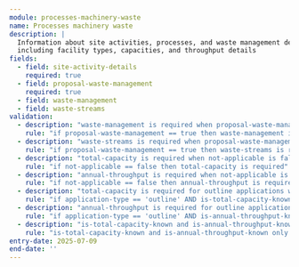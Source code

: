 ```yaml
---
module: processes-machinery-waste
name: Processes machinery waste
description: |
  Information about site activities, processes, and waste management development
  including facility types, capacities, and throughput details
fields:
  - field: site-activity-details
    required: true
  - field: proposal-waste-management
    required: true
  - field: waste-management
  - field: waste-streams
validation:
  - description: "waste-management is required when proposal-waste-management is true"
    rule: "if proposal-waste-management == true then waste-management is required"
  - description: "waste-streams is required when proposal-waste-management is true"
    rule: "if proposal-waste-management == true then waste-streams is required"
  - description: "total-capacity is required when not-applicable is false"
    rule: "if not-applicable == false then total-capacity is required"
  - description: "annual-throughput is required when not-applicable is false"
    rule: "if not-applicable == false then annual-throughput is required"
  - description: "total-capacity is required for outline applications when is-total-capacity-known is true"
    rule: "if application-type == 'outline' AND is-total-capacity-known == true then total-capacity is required"
  - description: "annual-throughput is required for outline applications when is-annual-throughput-known is true"
    rule: "if application-type == 'outline' AND is-annual-throughput-known == true then annual-throughput is required"
  - description: "is-total-capacity-known and is-annual-throughput-known are only applicable for outline applications"
    rule: "is-total-capacity-known and is-annual-throughput-known only apply to outline applications"
entry-date: 2025-07-09
end-date: ''
---
```

